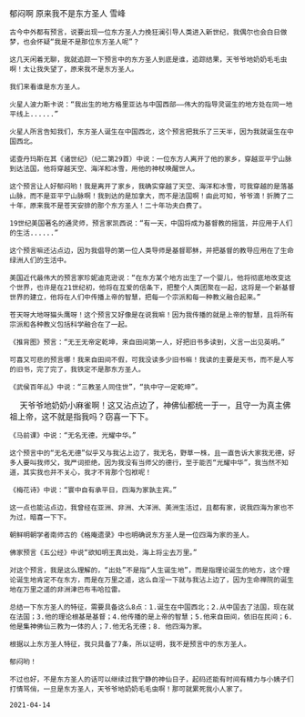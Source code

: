 郁闷啊 原来我不是东方圣人
雪峰

    古今中外都有预言，说要出现一位东方圣人力挽狂澜引导人类进入新世纪，我偶尔也会白日做梦，也会怀疑“我是不是那位东方圣人呢”？

    这几天闲着无聊，我就追踪一下预言中的东方圣人到底是谁，追踪结果，天爷爷地奶奶毛毛虫啊！太让我失望了，原来我不是东方圣人。

    我们来看谁是东方圣人。

    火星人波力斯卡说：“我出生的地方格里亚达与中国西部——伟大的指导灵诞生的地方处在同一地平线上......”

    火星人所言告知我们，东方圣人诞生在中国西北，这个预言把我乐了三天半，因为我就诞生在中国西北。

    诺查丹玛斯在其《诸世纪》（纪二第29首）中说：一位东方人离开了他的家乡，穿越亚平宁山脉到达法国，他将穿越天空、海洋和冰雪，用他的神杖唤醒世人。

    这个预言让人好郁闷哟！我是离开了家乡，我确实穿越了天空、海洋和冰雪，可我穿越的是落基山脉，而不是亚平宁山脉啊！我到达的是加拿大，而不是法国啊！由此可知，爷爷滴！折腾了二十年，原来我不是苍天安排的那个东方圣人！二十年功夫白费了。

    19世纪美国著名的通灵师，预言家凯西说：“有一天，中国将成为基督教的摇篮，并应用于人们的生活......”

    这个预言嘛还沾点边，因为我倡导的第一位人类导师是基督耶稣，并把基督的教导应用在了生命绿洲人们的生活中。

    美国近代最伟大的预言家珍妮迪克逊说：“在东方某个地方出生了一个婴儿，他将彻底地改变这个世界，也许是在21世纪初，他将在互爱的信条下，把整个人类团聚在一起，这将是一个新基督世界的建立，他将在人们中传播上帝的智慧，把每一个宗派和每一种教义融合起来。”

    苍天呀大地呀猫头鹰呀！这个预言又好像是在说我嘛！因为我传播的就是上帝的智慧，且将所有宗派和各种教义包括科学融合在了一起。

    《推背图》预言：“无王无帝定乾坤，来自田间第一人，好把旧书多读到，义言一出见英明。”

    可喜又可悲的预言哪！我来自田间不假，可我没读多少旧书嘛！我读的主要是天书，而不是人写的旧书，完了完了，我铁定不是那东方圣人。

    《武侯百年乩》中说：“三教圣人同住世”，“执中守一定乾坤”。

　    天爷爷地奶奶小麻雀啊！这又沾点边了，神佛仙都统一于一，且守一为真主佛祖上帝，这不就是指我吗？窃喜一下下。

    《马前课》中说：“无名无德，光耀中华。”

    这个预言中的“无名无德”似乎又与我沾上边了，我无名，野草一株，且一直告诉大家我无德，好多人要叫我师父，我严词拒绝，因为我没有当师父的德行，至于能否“光耀中华”，我当然不知道，其实我也并不关心，我才不背那个包袱呢！

    《梅花诗》中说：“寰中自有承平日，四海为家孰主宾。”

    这一点也能沾点边，我曾经在亚洲、非洲、大洋洲、美洲生活过，且都有家，说我四海为家也不为过，暗喜一下下。

    朝鲜明朝学者南师古的《格庵遗录》中也明确说东方圣人是一位四海为家的圣人。

    佛家预言《五公经》中说“欲知明王真出处，海上将尘去万里。”

    对这个预言，我是这么理解的，“出处”不是指“人生诞生地”，而是指理论诞生的地方，这个理论诞生地肯定不在东方，而是在万里之遥，这么自淫一下就与我沾上边了，因为生命禅院的诞生地在万里之遥的非洲津巴布韦哈拉雷。

    总结一下东方圣人的特征，需要具备这么8点：1.诞生在中国西北；2.从中国去了法国，现在就在法国；3.他的理论根基是基督；4.他传播的是上帝的智慧；5.他来自田间，依旧在民间；6.他是集神佛仙三教为一体的人；7.他无名无德；8. 他四海为家。

    根据以上东方圣人特征，我只具备了7条，所以证明，我不是预言中的东方圣人。

    郁闷哟！

    不过也好，不是东方圣人的话可以继续过我宁静的神仙日子，起码还能有时间有精力与小姨子们打情骂俏，一旦是东方圣人，天爷爷地奶奶毛毛虫啊！那可就累死我小人家了。

    2021-04-14



